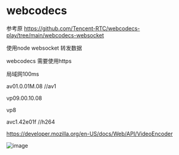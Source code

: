 # webcodecs
参考原 https://github.com/Tencent-RTC/webcodecs-play/tree/main/webcodecs-websocket

使用node websocket 转发数据

webcodecs 需要使用https

局域网100ms

av01.0.01M.08  //av1

vp09.00.10.08

vp8

avc1.42e01f   //h264

https://developer.mozilla.org/en-US/docs/Web/API/VideoEncoder

![image](https://user-images.githubusercontent.com/12508540/174755414-9b06ac27-2355-42ba-b7f3-c82f55d71964.png)

